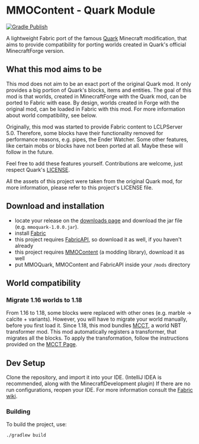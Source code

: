# MMOContent - Quark Module
[![Gradle Publish](https://github.com/LCLPYT/MMOQuark/actions/workflows/gradle-publish.yml/badge.svg)](https://github.com/LCLPYT/MMOQuark/actions/workflows/gradle-publish.yml)

A lightweight Fabric port of the famous [Quark](https://github.com/VazkiiMods/Quark) Minecraft modification, that aims to provide compatibility for porting worlds created in Quark's official MinecraftForge version.

## What this mod aims to be
This mod does not aim to be an exact port of the original Quark mod.
It only provides a big portion of Quark's blocks, items and entities.
The goal of this mod is that worlds, created in MinecraftForge with the Quark mod,
can be ported to Fabric with ease. By design, worlds created in Forge with the original mod, can be loaded in Fabric with this mod.
For more information about world compatibility, see below.

Originally, this mod was started to provide Fabric content to LCLPServer 5.0.
Therefore, some blocks have their functionality removed for performance reasons, e.g. pipes, the Ender Watcher.
Some other features, like certain mobs or blocks have not been ported at all. Maybe these will follow in the future.

Feel free to add these features yourself. Contributions are welcome, just respect Quark's [LICENSE](https://github.com/VazkiiMods/Quark/blob/master/LICENSE.md).

All the assets of this project were taken from the original Quark mod, for more information,
please refer to this project's LICENSE file.

## Download and installation

- locate your release on the [downloads page](https://github.com/LCLPYT/MMOQuark/releases) and download the jar file (e.g. `mmoquark-1.0.0.jar`).
- install [Fabric](https://fabricmc.net/)
- this project requires [FabricAPI](https://www.curseforge.com/minecraft/mc-mods/fabric-api), so download it as well, if you haven't already
- this project requires [MMOContent](https://github.com/LCLPYT/MMOContent) (a modding library), download it as well
- put MMOQuark, MMOContent and FabricAPI inside your `/mods` directory

## World compatibility
### Migrate 1.16 worlds to 1.18
From 1.16 to 1.18, some blocks were replaced with other ones (e.g. marble -> calcite + variants).
However, you will have to migrate your world manually, before you first load it.
Since 1.18, this mod bundles [MCCT](https://github.com/LCLPYT/MCChunkTransform), a world NBT transformer mod.
This mod automatically registers a transformer, that migrates all the blocks.
To apply the transformation, follow the instructions provided on the [MCCT Page](https://github.com/LCLPYT/MCChunkTransform#readme).

## Dev Setup

Clone the repository, and import it into your IDE. (IntelliJ IDEA is recommended, along with the MinecraftDevelopment plugin)
If there are no run configurations, reopen your IDE.
For more information consult the [Fabric wiki](https://fabricmc.net/wiki/start).

### Building

To build the project, use:

```bash
./gradlew build
```

